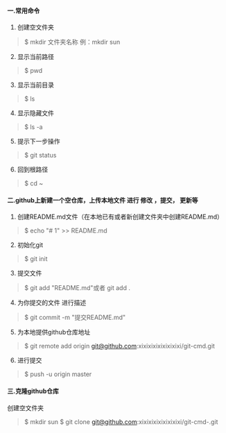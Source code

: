 #### 一.常用命令
1. 创建空文件夹
> $ mkdir 文件夹名称   例：mkdir sun 
2. 显示当前路径
> $ pwd         
3. 显示当前目录
> $ ls                
4. 显示隐藏文件
> $ ls -a      
5. 提示下一步操作     
> $ git status   
6. 回到根路径
> $ cd ~

#### 二.github上新建一个空仓库，上传本地文件 进行 修改  ，提交， 更新等
1. 创建README.md文件（在本地已有或者新创建文件夹中创建README.md）
> $ echo "# 1" >> README.md
2. 初始化git
> $ git init
3. 提交文件
> $ git add "README.md"或者 git add .
4. 为你提交的文件 进行描述
> $ git commit -m "提交README.md"
5. 为本地提供github仓库地址
> $ git remote add origin git@github.com:xixixixixixixixixi/git-cmd.git
6. 进行提交
> $ push -u origin master

#### 三.克隆github仓库
创建空文件夹  
> $ mkdir  sun
> $ git clone  git@github.com:xixixixixixixixixi/git-cmd-.git
